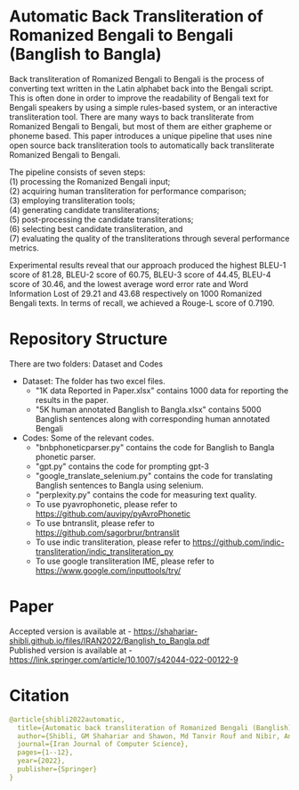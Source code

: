 # Automatic Back Transliteration of Romanized Bengali to Bengali (Banglish to Bangla)
 
 Back transliteration of Romanized Bengali to Bengali is the process of converting text written in the Latin alphabet 
 back into the Bengali script. This is often done in order to improve the readability of Bengali text for Bengali speakers 
 by using a simple rules-based system, or an interactive transliteration tool. There are many ways to back transliterate 
 from Romanized Bengali to Bengali, but most of them are either grapheme or phoneme based. This paper introduces a unique 
 pipeline that uses nine open source back transliteration tools to automatically back transliterate Romanized Bengali to 
 Bengali. 
 
 The pipeline consists of seven steps:<br/>
 (1) processing the Romanized Bengali input; <br/> 
 (2) acquiring human transliteration for performance comparison; <br/> 
 (3) employing transliteration tools; <br/> 
 (4) generating candidate transliterations; <br/> 
 (5) post-processing the candidate transliterations; <br/>
 (6) selecting best candidate transliteration, and <br/> 
 (7) evaluating the quality of the transliterations through several performance metrics. 
 
 Experimental results reveal that our approach produced the highest 
 BLEU-1 score of 81.28, BLEU-2 score of 60.75, BLEU-3 score of 44.45, BLEU-4 score of 30.46, and the lowest average word error 
 rate and Word Information Lost of 29.21 and 43.68 respectively on 1000 Romanized Bengali texts. In terms of recall, we 
 achieved a Rouge-L score of 0.7190.

# Repository Structure

There are two folders: Dataset and Codes
+ Dataset: The folder has two excel files. 
	- "1K data Reported in Paper.xlsx" contains 1000 data for reporting the results in the paper.
	- "5K human annotated Banglish to Bangla.xlsx" contains 5000 Banglish sentences along with corresponding human annotated Bengali
+ Codes: Some of the relevant codes.
	- "bnbphoneticparser.py" contains the code for Banglish to Bangla phonetic parser.
	- "gpt.py" contains the code for prompting gpt-3
	- "google_translate_selenium.py" contains the code for translating Banglish sentences to Bangla using selenium.
	- "perplexity.py" contains the code for measuring text quality.
	- To use pyavrophonetic, please refer to https://github.com/auvipy/pyAvroPhonetic
	- To use bntranslit, please refer to https://github.com/sagorbrur/bntranslit
	- To use indic transliteration, please refer to https://github.com/indic-transliteration/indic_transliteration_py
	- To use google transliteration IME, please refer to https://www.google.com/inputtools/try/

# Paper

Accepted version is available at - https://shahariar-shibli.github.io/files/IRAN2022/Banglish_to_Bangla.pdf <br/>
Published version is available at - https://link.springer.com/article/10.1007/s42044-022-00122-9

# Citation
```yaml
@article{shibli2022automatic,
  title={Automatic back transliteration of Romanized Bengali (Banglish) to Bengali},
  author={Shibli, GM Shahariar and Shawon, Md Tanvir Rouf and Nibir, Anik Hassan and Miandad, Md Zabed and Mandal, Nibir Chandra},
  journal={Iran Journal of Computer Science},
  pages={1--12},
  year={2022},
  publisher={Springer}
}
```